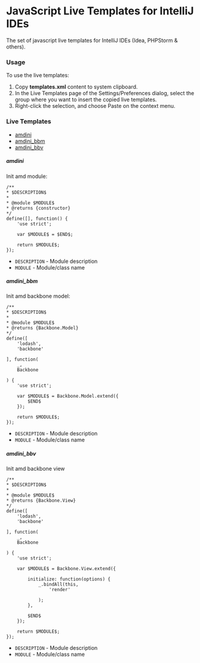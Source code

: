 # JavaScript Live Templates for IntelliJ IDEs
The set of javascript live templates for IntelliJ IDEs (Idea, PHPStorm & others).

### Usage
To use the live templates:  

1. Copy **templates.xml** content to system clipboard.
2. In the Live Templates page of the Settings/Preferences dialog, select the group where you want to insert the copied live templates.
3. Right-click the selection, and choose Paste on the context menu.

### Live Templates
+ [amdini](#amdini)
+ [amdini_bbm](#amdini_bbm)
+ [amdini_bbv](#amdini_bbv)

##### amdini
Init amd module:
```
/**
* $DESCRIPTION$
*
* @module $MODULE$
* @returns {constructor}
*/
define([], function() {
    'use strict';

    var $MODULE$ = $END$;

    return $MODULE$;
});
```
* `DESCRIPTION` - Module description
* `MODULE` - Module/class name

##### amdini_bbm
Init amd backbone model:
```
/**
* $DESCRIPTION$
*
* @module $MODULE$
* @returns {Backbone.Model}
*/
define([
    'lodash',
    'backbone'

], function(
    _,
    Backbone

) {
    'use strict';

    var $MODULE$ = Backbone.Model.extend({
        $END$
    });

    return $MODULE$;
});
```
* `DESCRIPTION` - Module description
* `MODULE` - Module/class name

##### amdini_bbv
Init amd backbone view
```
/**
* $DESCRIPTION$
*
* @module $MODULE$
* @returns {Backbone.View}
*/
define([
    'lodash',
    'backbone'

], function(
    _,
    Backbone

) {
    'use strict';

    var $MODULE$ = Backbone.View.extend({

        initialize: function(options) {
            _.bindAll(this,
                'render'
    
            );
        },

        $END$
    });

    return $MODULE$;
});
```
* `DESCRIPTION` - Module description
* `MODULE` - Module/class name
